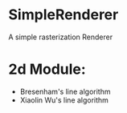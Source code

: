 # SimpleRenderer
 A simple rasterization Renderer

# 2d Module:
 - Bresenham's line algorithm
 - Xiaolin Wu's line algorithm
 

